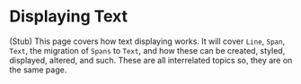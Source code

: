 # Displaying Text

(Stub) This page covers how text displaying works. It will cover `Line`, `Span`, `Text`, the
migration of `Spans` to `Text`, and how these can be created, styled, displayed, altered, and such.
These are all interrelated topics so, they are on the same page.

